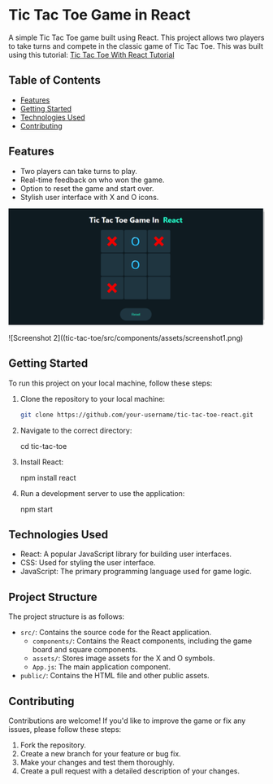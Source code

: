 # Tic Tac Toe Game in React

A simple Tic Tac Toe game built using React. This project allows two players to take turns and compete in the classic game of Tic Tac Toe. This was built using this tutorial: [Tic Tac Toe With React Tutorial](https://www.youtube.com/watch?v=lYtPscvwgP4)

## Table of Contents

- [Features](#features)
- [Getting Started](#getting-started)
- [Technologies Used](#technologies-used)
- [Contributing](#contributing)



## Features

- Two players can take turns to play.
- Real-time feedback on who won the game.
- Option to reset the game and start over.
- Stylish user interface with X and O icons.

![Screenshot 1](tic-tac-toe/src/components/assets/screenshot1.png)

![Screenshot 2]((tic-tac-toe/src/components/assets/screenshot1.png)



## Getting Started

To run this project on your local machine, follow these steps:

1. Clone the repository to your local machine:

   ```bash
   git clone https://github.com/your-username/tic-tac-toe-react.git

2. Navigate to the correct directory:

    cd tic-tac-toe

3. Install React:

    npm install react

4. Run a development server to use the application:

    npm start


## Technologies Used

- React: A popular JavaScript library for building user interfaces.
- CSS: Used for styling the user interface.
- JavaScript: The primary programming language used for game logic.

## Project Structure

The project structure is as follows:

- `src/`: Contains the source code for the React application.
  - `components/`: Contains the React components, including the game board and square components.
  - `assets/`: Stores image assets for the X and O symbols.
  - `App.js`: The main application component.
- `public/`: Contains the HTML file and other public assets.

## Contributing

Contributions are welcome! If you'd like to improve the game or fix any issues, please follow these steps:

1. Fork the repository.
2. Create a new branch for your feature or bug fix.
3. Make your changes and test them thoroughly.
4. Create a pull request with a detailed description of your changes.
